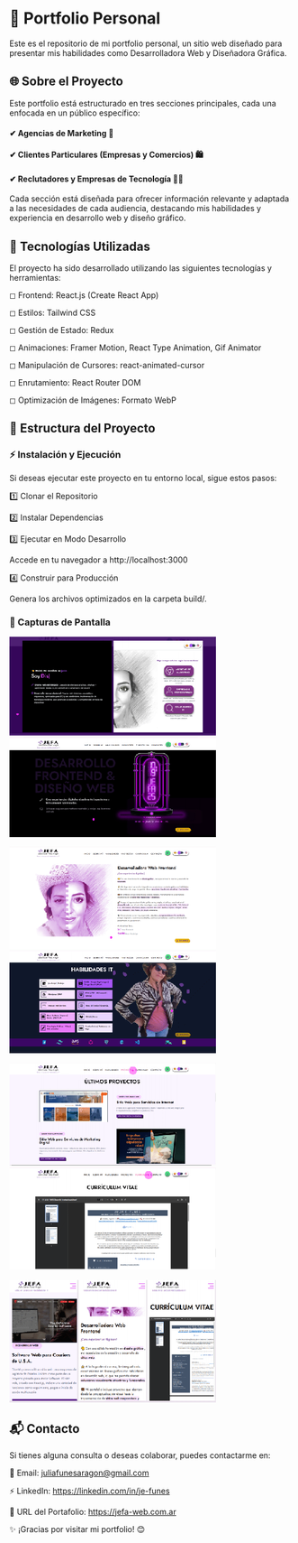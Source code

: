 # 📌 Portfolio Personal

Este es el repositorio de mi portfolio personal, un sitio web diseñado para presentar mis habilidades como Desarrolladora Web y Diseñadora Gráfica.

## 🌐 Sobre el Proyecto

Este portfolio está estructurado en tres secciones principales, cada una enfocada en un público específico:

#### ✔ Agencias de Marketing 🏢

#### ✔ Clientes Particulares (Empresas y Comercios) 🛍️

#### ✔ Reclutadores y Empresas de Tecnología 👨‍💻

Cada sección está diseñada para ofrecer información relevante y adaptada a las necesidades de cada audiencia, destacando mis habilidades y experiencia en desarrollo web y diseño gráfico.

## 🚀 Tecnologías Utilizadas

El proyecto ha sido desarrollado utilizando las siguientes tecnologías y herramientas:

◻ Frontend: React.js (Create React App)

◻ Estilos: Tailwind CSS

◻ Gestión de Estado: Redux

◻ Animaciones: Framer Motion, React Type Animation, Gif Animator

◻ Manipulación de Cursores: react-animated-cursor

◻ Enrutamiento: React Router DOM

◻ Optimización de Imágenes: Formato WebP

## 📂 Estructura del Proyecto

### ⚡ Instalación y Ejecución

Si deseas ejecutar este proyecto en tu entorno local, sigue estos pasos:

1️⃣ Clonar el Repositorio

2️⃣ Instalar Dependencias

3️⃣ Ejecutar en Modo Desarrollo

Accede en tu navegador a http://localhost:3000

4️⃣ Construir para Producción

Genera los archivos optimizados en la carpeta build/.

### 🎨 Capturas de Pantalla

![alt captura1](image-1.png) ![alt captura2](image-3.png)

![alt captura3](image-4.png) ![alt captura4](image-5.png)

![alt captura5](image-6.png) ![alt captura6](image-7.png)

![alt capturasMob](image-8.png)

## 📬 Contacto

Si tienes alguna consulta o deseas colaborar, puedes contactarme en:

💌 Email: juliafunesaragon@gmail.com

⚡ LinkedIn: https://linkedin.com/in/je-funes

🚀 URL del Portafolio: https://jefa-web.com.ar


✨ ¡Gracias por visitar mi portfolio! 😊